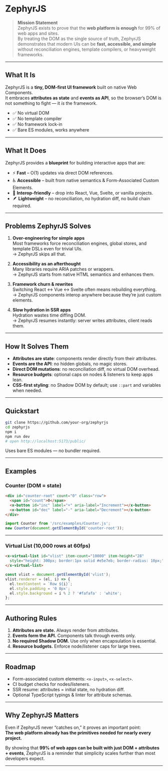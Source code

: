 # ZephyrJS

> **Mission Statement**  
> ZephyrJS exists to prove that the **web platform is enough** for 99% of web apps and sites.  
> By treating the DOM as the single source of truth, ZephyrJS demonstrates that modern UIs can be **fast, accessible, and simple** without reconciliation engines, template compilers, or heavyweight frameworks.

---

## What It Is
ZephyrJS is a **tiny, DOM-first UI framework** built on native Web Components.  
It embraces **attributes as state** and **events as API**, so the browser’s DOM is not something to fight — it *is* the framework.

- ✅ No virtual DOM  
- ✅ No template compiler  
- ✅ No framework lock-in  
- ✅ Bare ES modules, works anywhere  

---

## What It Does
ZephyrJS provides a **blueprint** for building interactive apps that are:

- ⚡ **Fast** – O(1) updates via direct DOM references.  
- ♿ **Accessible** – built from native semantics & Form-Associated Custom Elements.  
- 🔌 **Interop-friendly** – drop into React, Vue, Svelte, or vanilla projects.  
- 🪶 **Lightweight** – no reconciliation, no hydration diff, no build chain required.  

---

## Problems ZephyrJS Solves
1. **Over-engineering for simple apps**  
   Most frameworks force reconciliation engines, global stores, and template DSLs even for trivial UIs.  
   → ZephyrJS skips all that.  

2. **Accessibility as an afterthought**  
   Many libraries require ARIA patches or wrappers.  
   → ZephyrJS starts from native HTML semantics and enhances them.  

3. **Framework churn & rewrites**  
   Switching React ↔ Vue ↔ Svelte often means rebuilding everything.  
   → ZephyrJS components interop anywhere because they’re just custom elements.  

4. **Slow hydration in SSR apps**  
   Hydration wastes time diffing DOM.  
   → ZephyrJS resumes instantly: server writes attributes, client reads them.  

---

## How It Solves Them
- **Attributes are state**: components render directly from their attributes.  
- **Events are the API**: no hidden globals, no magic stores.  
- **Direct DOM mutations**: no reconciliation diff, no virtual DOM overhead.  
- **Resource budgets**: optional caps on nodes & listeners to keep apps lean.  
- **CSS-first styling**: no Shadow DOM by default; use `::part` and variables when needed.  

---

## Quickstart
```bash
git clone https://github.com/your-org/zephyrjs
cd zephyrjs
npm i
npm run dev
# open http://localhost:5173/public/
```

Uses bare ES modules — no bundler required.  

---

## Examples

### Counter (DOM = state)
```html
<div id="counter-root" count="0" class="row">
  <span id="count">0</span>
  <x-button id="inc" label="+" aria-label="Increment"></x-button>
  <x-button id="dec" label="-" aria-label="Decrement"></x-button>
</div>
```

```js
import Counter from '/src/examples/Counter.js';
new Counter(document.getElementById('counter-root'));
```

---

### Virtual List (10,000 rows at 60fps)
```html
<x-virtual-list id="vlist" item-count="10000" item-height="28"
  style="height: 300px; border:1px solid #e5e7eb; border-radius: 10px;">
</x-virtual-list>
```

```js
const vlist = document.getElementById('vlist');
vlist.renderer = (el, i) => {
  el.textContent = `Row ${i}`;
  el.style.padding = '0 8px';
  el.style.background = i % 2 ? '#fafafa' : 'white';
};
```

---

## Authoring Rules
1. **Attributes are state.** Always render from attributes.  
2. **Events form the API.** Components talk through events only.  
3. **No required Shadow DOM.** Use only when encapsulation is essential.  
4. **Resource budgets.** Enforce node/listener caps for large trees.  

---

## Roadmap
- Form-associated custom elements: `<x-input>`, `<x-select>`.  
- CI budget checks for nodes/listeners.  
- SSR resume: attributes = initial state, no hydration diff.  
- Optional TypeScript typings & linter for attribute schemas.  

---

## Why ZephyrJS Matters
Even if ZephyrJS never “catches on,” it proves an important point:  
**The web platform already has the primitives needed for nearly every project.**  

By showing that **99% of web apps can be built with just DOM + attributes + events**, ZephyrJS is a reminder that simplicity scales further than most developers expect.  

---

